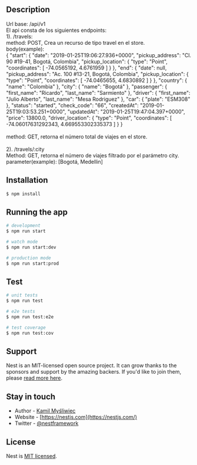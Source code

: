 ## Description

Url base: /api/v1 <br>
El api consta de los siguientes endpoints: <br>
1). /travels: <br>
   method: POST, Crea un recurso de tipo travel en el store. <br>
   body(example): <br>
   {
	"start": {
		"date": "2019-01-25T19:06:27.936+0000",
		"pickup_address": "Cl. 90 #19-41, Bogotá, Colombia",
		"pickup_location": {
			"type": "Point",
			"coordinates": [
				-74.0565192,
				4.6761959
			]
		}
	},
	"end": {
		"date": null,
		"pickup_address": "Ac. 100 #13-21, Bogotá, Colombia",
		"pickup_location": {
			"type": "Point",
			"coordinates": [
				-74.0465655,
				4.6830892
			]
		}
	},
	"country": {
		"name": "Colombia"
	},
	"city": {
		"name": "Bogotá"
	},
	"passenger": {
		"first_name": "Ricardo",
		"last_name": "Sarmiento"
	},
	"driver": {
		"first_name": "Julio Alberto",
		"last_name": "Mesa Rodriguez"
	},
	"car": {
		"plate": "ESM308"
	},
	"status": "started",
	"check_code": "66",
	"createdAt": "2019-01-25T19:03:53.251+0000",
	"updatedAt": "2019-01-25T19:47:04.397+0000",
	"price": 13800.0,
	"driver_location": {
		"type": "Point",
		"coordinates": [
			-74.06017631292343,
			4.669553302335373
		]
	}
}
<br>
<br>
method: GET, retorna el número total de viajes en el store.<br>
<br>
2). /travels/:city <br>
  Method: GET, retorna el número de viajes filtrado por el parámetro city. <br>
  parameter(example): [Bogotá, Medellin]

## Installation

```bash
$ npm install
```

## Running the app

```bash
# development
$ npm run start

# watch mode
$ npm run start:dev

# production mode
$ npm run start:prod
```

## Test

```bash
# unit tests
$ npm run test

# e2e tests
$ npm run test:e2e

# test coverage
$ npm run test:cov
```

## Support

Nest is an MIT-licensed open source project. It can grow thanks to the sponsors and support by the amazing backers. If you'd like to join them, please [read more here](https://docs.nestjs.com/support).

## Stay in touch

- Author - [Kamil Myśliwiec](https://kamilmysliwiec.com)
- Website - [https://nestjs.com](https://nestjs.com/)
- Twitter - [@nestframework](https://twitter.com/nestframework)

## License

  Nest is [MIT licensed](LICENSE).
